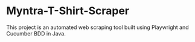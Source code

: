 # Myntra-T-Shirt-Scraper
This project is an automated web scraping tool built using Playwright and Cucumber BDD in Java.
